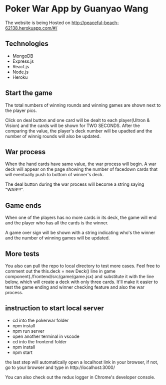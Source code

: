 # Poker War App by Guanyao Wang

The website is being Hosted on http://peaceful-beach-62138.herokuapp.com/#/

## Technologies
- MongoDB
- Express.js
- React.js
- Node.js
- Heroku

## Start the game
The total numbers of winning rounds and winning games are shown next to the player pics.

Click on deal button and one card will be dealt to each player(Ultron & Vision) and the cards will be shown for TWO SECONDS. After the comparing the value, the player's deck number will be upadted and the number of winnig rounds will also be updated.

## War process
When the hand cards have same value, the war process will begin. A war deck will appear on the page showing the number of facedown cards that will eventually push to bottom of winner's deck.

The deal button during the war process will become a string saying "WAR!!!".

## Game ends
When one of the players has no more cards in its deck, the game will end and the player who has all the cards is the winner.

A game over sign will be shown with a string indicating who's the winner and the number of winning games will be updated.

## More tests
You also can pull the repo to local directory to test more cases. Feel free to comment out the this.deck = new Deck() line in game component(./frontend/src/game/game.jsx) and substitute it with the line below, which will create a deck with only three cards. It'll make it easier to test the game ending and winner checking feature and also the war process.

## instruction to start local server
- cd into the pokerwar folder
- npm install
- npm run server
- open another terminal in vscode
- cd into the frontend folder
- npm install
- npm start

the last step will automatically open a localhost link in your browser, if not, go to your browser and type in http://localhost:3000/

You can also check out the redux logger in Chrome's developer console.